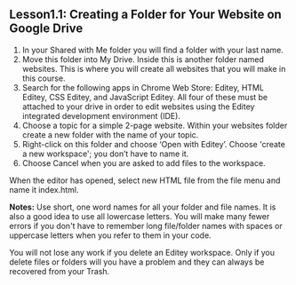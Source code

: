 ## Lesson1.1: **Creating a Folder for Your Website on Google Drive**

1. In your Shared with Me folder you will find a folder with your last name.
2. Move this folder into My Drive. Inside this is another folder named websites. This is where you will create all websites that you will make in this course.
3. Search for the following apps in Chrome Web Store: Editey, HTML Editey, CSS Editey, and JavaScript Editey. All four of these must be attached to your drive in order to edit websites using the Editey integrated development environment \(IDE\).
4. Choose a topic for a simple 2-page website. Within your websites folder create a new folder with the name of your topic.
5. Right-click on this folder and choose ‘Open with Editey’. Choose 'create a new workspace'; you don’t have to name it.
6. Choose Cancel when you are asked to add files to the workspace.

When the editor has opened, select new HTML file from the file menu and name it index.html.

**Notes:** Use short, one word names for all your folder and file names. It is also a good idea to use all lowercase letters. You will make many fewer errors if you don't have to remember long file/folder names with spaces or uppercase letters when you refer to them in your code.

You will not lose any work if you delete an Editey workspace. Only if you delete files or folders will you have a problem and they can always be recovered from your Trash.

